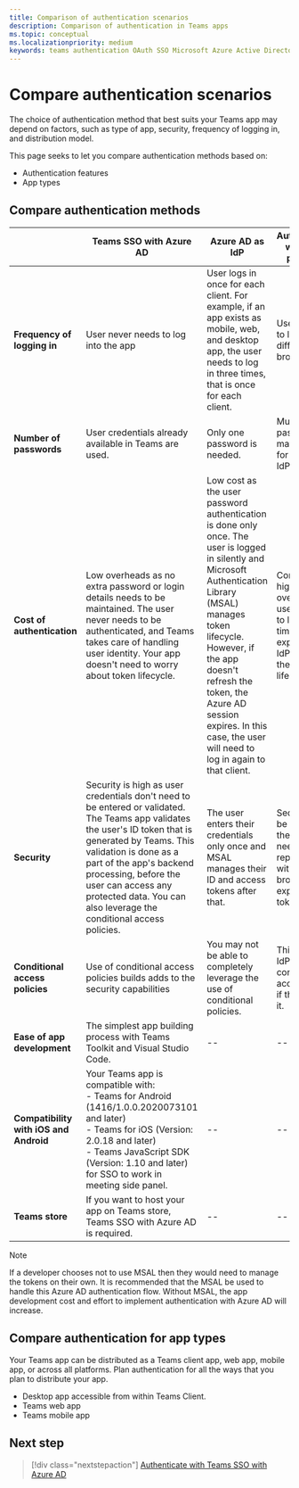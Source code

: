 ```yaml
---
title: Comparison of authentication scenarios
description: Comparison of authentication in Teams apps
ms.topic: conceptual
ms.localizationpriority: medium
keywords: teams authentication OAuth SSO Microsoft Azure Active Directory (Azure AD) app scenarios
---
```


# Compare authentication scenarios

The choice of authentication method that best suits your Teams app may depend on factors, such as type of app, security, frequency of logging in, and distribution model.

This page seeks to let you compare authentication methods based on:

- Authentication features
- App types

## Compare authentication methods
 
| &nbsp; | Teams SSO with Azure AD | Azure AD as IdP | Authentication with third-party IdPs |
| --- | --- | --- | --- |
| **Frequency of logging in** | User never needs to log into the app | User logs in once for each client. For example, if an app exists as mobile, web, and desktop app, the user needs to log in three times, that is once for each client. | User may need to log in on a different browser. |
| **Number of passwords** | User credentials already available in Teams are used. | Only one password is needed. | Multiple passwords may be used for different IdPs. |
| **Cost of authentication** | Low overheads as no extra password or login details needs to be maintained. The user never needs to be authenticated, and Teams takes care of handling user identity. Your app doesn't need to worry about token lifecycle. | Low cost as the user password authentication is done only once. The user is logged in silently and Microsoft Authentication Library (MSAL) manages token lifecycle. However, if the app doesn't refresh the token, the Azure AD session expires. In this case, the user will need to log in again to that client. | Comparatively higher overheads as user may need to log in every time the token expires. The IdP manages the token lifecycle. |
| **Security** | Security is high as user credentials don't need to be entered or validated. The Teams app validates the user's ID token that is generated by Teams. This validation is done as a part of the app's backend processing, before the user can access any protected data. You can also leverage the conditional access policies. | The user enters their credentials only once and MSAL manages their ID and access tokens after that. | Security may be at risk as the user may need to log in repeatedly with change in browser or expiry of tokens. |
| **Conditional access policies** | Use of conditional access policies builds adds to the security capabilities  | You may not be able to completely leverage the use of conditional policies. | Third-party IdPs may use conditional access policies if they support it. |
| **Ease of app development** | The simplest app building process with Teams Toolkit and Visual Studio Code. | -- | -- |
| **Compatibility with iOS and Android** | Your Teams app is compatible with: <br> - Teams for Android (1416/1.0.0.2020073101 and later) <br> - Teams for iOS (Version: 2.0.18 and later) <br> - Teams JavaScript SDK (Version: 1.10 and later) for SSO to work in meeting side panel. | -- | -- |
| **Teams store** | If you want to host your app on Teams store, Teams SSO with Azure AD is required. | -- | -- |

> [!NOTE]
> If a developer chooses not to use MSAL then they would need to manage the tokens on their own. It is recommended that the MSAL be used to handle this Azure AD authentication flow. Without MSAL, the app development cost and effort to implement authentication with Azure AD will increase.

## Compare authentication for app types

Your Teams app can be distributed as a Teams client app, web app, mobile app, or across all platforms. Plan authentication for all the ways that you plan to distribute your app.

- Desktop app accessible from within Teams Client.
- Teams web app
- Teams mobile app

<!-- Compare authentication for app capabilities
In Teams, your app can have capabilities, such as a tab or bot, or messaging extension. Your app can a single- or multi-capability app.

This section explores the authentication required for different app capability in Teams for single- and multi-capability apps.

 	Teams SSO with Azure AD	Azure AD as IdP	Authentication with third-party IdPs
Tabs	You can build your applications with almost seamless authentication. The user only needs to consent the usage of their Teams app once.	The user needs to enter their user credentials once for using your app.	The user may need to sign-in multiple times, and your app needs to handle ID and access tokens.
Bots	The user is redirected to provide consent only once.	--	--
Messaging extensions	--	--	--
Link unfurling	--	--	--
Task modules	--	--	--
Apps for Teams meetings	--	--	--
Multi-capability app	--	--	-->

## Next step

> [!div class="nextstepaction"]
> [Authenticate with Teams SSO with Azure AD](plan-sso-teams.md)
